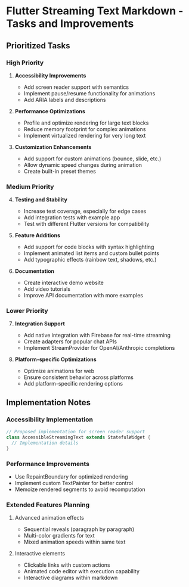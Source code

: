 # Flutter Streaming Text Markdown - Tasks and Improvements

## Prioritized Tasks

### High Priority
1. **Accessibility Improvements**
   - Add screen reader support with semantics
   - Implement pause/resume functionality for animations
   - Add ARIA labels and descriptions

2. **Performance Optimizations**
   - Profile and optimize rendering for large text blocks
   - Reduce memory footprint for complex animations
   - Implement virtualized rendering for very long text

3. **Customization Enhancements**
   - Add support for custom animations (bounce, slide, etc.)
   - Allow dynamic speed changes during animation
   - Create built-in preset themes

### Medium Priority
4. **Testing and Stability**
   - Increase test coverage, especially for edge cases
   - Add integration tests with example app
   - Test with different Flutter versions for compatibility

5. **Feature Additions**
   - Add support for code blocks with syntax highlighting
   - Implement animated list items and custom bullet points
   - Add typographic effects (rainbow text, shadows, etc.)

6. **Documentation**
   - Create interactive demo website
   - Add video tutorials
   - Improve API documentation with more examples

### Lower Priority
7. **Integration Support**
   - Add native integration with Firebase for real-time streaming
   - Create adapters for popular chat APIs
   - Implement StreamProvider for OpenAI/Anthropic completions

8. **Platform-specific Optimizations**
   - Optimize animations for web
   - Ensure consistent behavior across platforms
   - Add platform-specific rendering options

## Implementation Notes

### Accessibility Implementation
```dart
// Proposed implementation for screen reader support
class AccessibleStreamingText extends StatefulWidget {
  // Implementation details
}
```

### Performance Improvements
- Use RepaintBoundary for optimized rendering
- Implement custom TextPainter for better control
- Memoize rendered segments to avoid recomputation

### Extended Features Planning
1. Advanced animation effects
   - Sequential reveals (paragraph by paragraph)
   - Multi-color gradients for text
   - Mixed animation speeds within same text

2. Interactive elements
   - Clickable links with custom actions
   - Animated code editor with execution capability
   - Interactive diagrams within markdown 